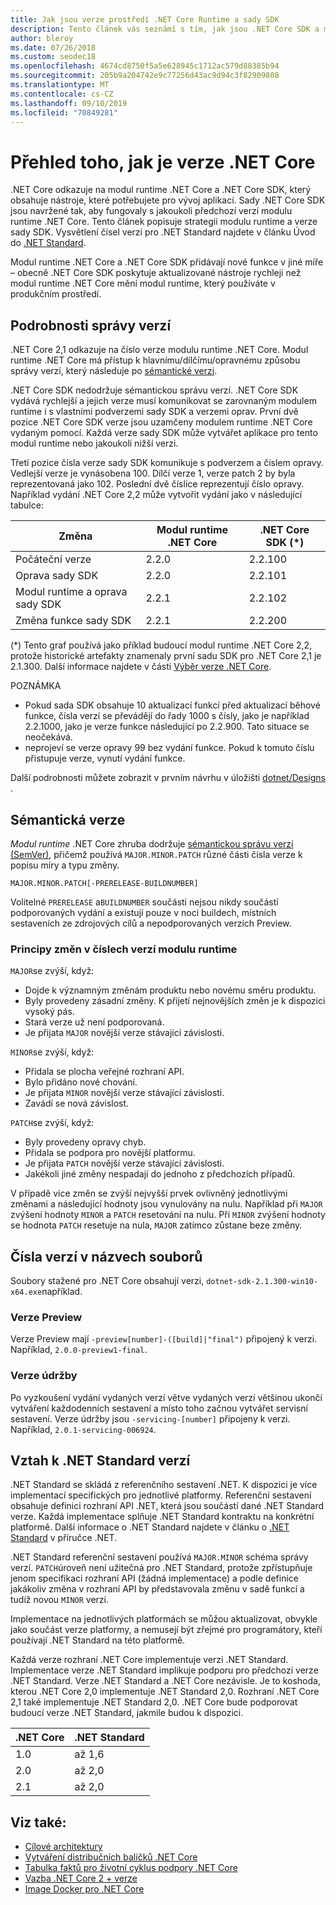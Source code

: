 ```yaml
---
title: Jak jsou verze prostředí .NET Core Runtime a sady SDK
description: Tento článek vás seznámí s tím, jak jsou .NET Core SDK a modul runtime ve verzi (podobně jako sémantická Správa verzí).
author: bleroy
ms.date: 07/26/2018
ms.custom: seodec18
ms.openlocfilehash: 4674cd8750f5a5e628945c1712ac579d88385b94
ms.sourcegitcommit: 205b9a204742e9c77256d43ac9d94c3f82909808
ms.translationtype: MT
ms.contentlocale: cs-CZ
ms.lasthandoff: 09/10/2019
ms.locfileid: "70849281"
---
```

# <a name="overview-of-how-net-core-is-versioned"></a>Přehled toho, jak je verze .NET Core

.NET Core odkazuje na modul runtime .NET Core a .NET Core SDK, který obsahuje nástroje, které potřebujete pro vývoj aplikací. Sady .NET Core SDK jsou navržené tak, aby fungovaly s jakoukoli předchozí verzí modulu runtime .NET Core. Tento článek popisuje strategii modulu runtime a verze sady SDK. Vysvětlení čísel verzí pro .NET Standard najdete v článku Úvod do [.NET Standard](../../standard/net-standard.md#net-implementation-support).

Modul runtime .NET Core a .NET Core SDK přidávají nové funkce v jiné míře – obecně .NET Core SDK poskytuje aktualizované nástroje rychleji než modul runtime .NET Core mění modul runtime, který používáte v produkčním prostředí.

## <a name="versioning-details"></a>Podrobnosti správy verzí

.NET Core 2,1 odkazuje na číslo verze modulu runtime .NET Core. Modul runtime .NET Core má přístup k hlavnímu/dílčímu/opravnému způsobu správy verzí, který následuje po [sémantické verzi](#semantic-versioning).

.NET Core SDK nedodržuje sémantickou správu verzí. .NET Core SDK vydává rychlejší a jejich verze musí komunikovat se zarovnaným modulem runtime i s vlastními podverzemi sady SDK a verzemi oprav. První dvě pozice .NET Core SDK verze jsou uzamčeny modulem runtime .NET Core vydaným pomocí. Každá verze sady SDK může vytvářet aplikace pro tento modul runtime nebo jakoukoli nižší verzi.

Třetí pozice čísla verze sady SDK komunikuje s podverzem a číslem opravy. Vedlejší verze je vynásobena 100. Dílčí verze 1, verze patch 2 by byla reprezentovaná jako 102. Poslední dvě číslice reprezentují číslo opravy. Například vydání .NET Core 2,2 může vytvořit vydání jako v následující tabulce:

| Změna                | Modul runtime .NET Core | .NET Core SDK (*) |
|-----------------------|-------------------|-------------------|
| Počáteční verze       | 2.2.0             | 2.2.100           |
| Oprava sady SDK             | 2.2.0             | 2.2.101           |
| Modul runtime a oprava sady SDK | 2.2.1             | 2.2.102           |
| Změna funkce sady SDK    | 2.2.1             | 2.2.200           |

(\*) Tento graf používá jako příklad budoucí modul runtime .NET Core 2,2, protože historické artefakty znamenaly první sadu SDK pro .NET Core 2,1 je 2.1.300. Další informace najdete v části [Výběr verze .NET Core](selection.md).

POZNÁMKA

- Pokud sada SDK obsahuje 10 aktualizací funkcí před aktualizací běhové funkce, čísla verzí se převádějí do řady 1000 s čísly, jako je například 2.2.1000, jako je verze funkce následující po 2.2.900. Tato situace se neočekává.
- neprojeví se verze opravy 99 bez vydání funkce. Pokud k tomuto číslu přistupuje verze, vynutí vydání funkce.

Další podrobnosti můžete zobrazit v prvním návrhu v úložišti [dotnet/Designs](https://github.com/dotnet/designs/pull/29) .

## <a name="semantic-versioning"></a>Sémantická verze

*Modul runtime* .NET Core zhruba dodržuje [sémantickou správu verzí (SemVer)](https://semver.org/), přičemž používá `MAJOR.MINOR.PATCH` různé části čísla verze k popisu míry a typu změny.

```
MAJOR.MINOR.PATCH[-PRERELEASE-BUILDNUMBER]
```

Volitelné `PRERELEASE` a`BUILDNUMBER` součásti nejsou nikdy součástí podporovaných vydání a existují pouze v noci buildech, místních sestaveních ze zdrojových cílů a nepodporovaných verzích Preview.

### <a name="understand-runtime-version-number-changes"></a>Principy změn v číslech verzí modulu runtime

`MAJOR`se zvýší, když:

- Dojde k významným změnám produktu nebo novému směru produktu.
- Byly provedeny zásadní změny. K přijetí nejnovějších změn je k dispozici vysoký pás.
- Stará verze už není podporovaná.
- Je přijata `MAJOR` novější verze stávající závislosti.

`MINOR`se zvýší, když:

- Přidala se plocha veřejné rozhraní API.
- Bylo přidáno nové chování.
- Je přijata `MINOR` novější verze stávající závislosti.
- Zavádí se nová závislost.

`PATCH`se zvýší, když:

- Byly provedeny opravy chyb.
- Přidala se podpora pro novější platformu.
- Je přijata `PATCH` novější verze stávající závislosti.
- Jakékoli jiné změny nespadají do jednoho z předchozích případů.

V případě více změn se zvýší nejvyšší prvek ovlivněný jednotlivými změnami a následující hodnoty jsou vynulovány na nulu. Například při `MAJOR` zvýšení hodnoty `MINOR` a `PATCH` resetování na nulu. Při `MINOR` zvýšení hodnoty se hodnota `PATCH` resetuje na nula, `MAJOR` zatímco zůstane beze změny.

## <a name="version-numbers-in-file-names"></a>Čísla verzí v názvech souborů

Soubory stažené pro .NET Core obsahují verzi, `dotnet-sdk-2.1.300-win10-x64.exe`například.

### <a name="preview-versions"></a>Verze Preview

Verze Preview mají `-preview[number]-([build]|"final")` připojený k verzi. Například, `2.0.0-preview1-final`.

### <a name="servicing-versions"></a>Verze údržby

Po vyzkoušení vydání vydaných verzí větve vydaných verzí většinou ukončí vytváření každodenních sestavení a místo toho začnou vytvářet servisní sestavení. Verze údržby jsou `-servicing-[number]` připojeny k verzi. Například, `2.0.1-servicing-006924`.

## <a name="relationship-to-net-standard-versions"></a>Vztah k .NET Standard verzí

.NET Standard se skládá z referenčního sestavení .NET. K dispozici je více implementací specifických pro jednotlivé platformy. Referenční sestavení obsahuje definici rozhraní API .NET, která jsou součástí dané .NET Standard verze. Každá implementace splňuje .NET Standard kontraktu na konkrétní platformě. Další informace o .NET Standard najdete v článku o [.NET Standard](../../standard/net-standard.md) v příručce .NET.

.NET Standard referenční sestavení používá `MAJOR.MINOR` schéma správy verzí. `PATCH`úroveň není užitečná pro .NET Standard, protože zpřístupňuje jenom specifikaci rozhraní API (žádná implementace) a podle definice jakákoliv změna v rozhraní API by představovala změnu v sadě funkcí a tudíž novou `MINOR` verzi.

Implementace na jednotlivých platformách se můžou aktualizovat, obvykle jako součást verze platformy, a nemusejí být zřejmé pro programátory, kteří používají .NET Standard na této platformě.

Každá verze rozhraní .NET Core implementuje verzi .NET Standard. Implementace verze .NET Standard implikuje podporu pro předchozí verze .NET Standard. Verze .NET Standard a .NET Core nezávisle. Je to koshoda, kterou .NET Core 2,0 implementuje .NET Standard 2,0. Rozhraní .NET Core 2,1 také implementuje .NET Standard 2,0. .NET Core bude podporovat budoucí verze .NET Standard, jakmile budou k dispozici.

| .NET Core | .NET Standard |
|-----------|---------------|
| 1.0       | až 1,6     |
| 2.0       | až 2,0     |
| 2.1       | až 2,0     |

## <a name="see-also"></a>Viz také:

- [Cílové architektury](../../standard/frameworks.md)
- [Vytváření distribučních balíčků .NET Core](../build/distribution-packaging.md)
- [Tabulka faktů pro životní cyklus podpory .NET Core](https://dotnet.microsoft.com/platform/support/policy)
- [Vazba .NET Core 2 + verze](https://github.com/dotnet/designs/issues/3)
- [Image Docker pro .NET Core](https://hub.docker.com/_/microsoft-dotnet-core/)
